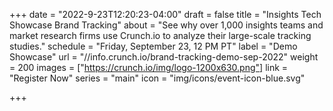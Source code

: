 +++
date = "2022-9-23T12:20:23-04:00"
draft = false
title = "Insights Tech Showcase Brand Tracking"
about = "See why over 1,000 insights teams and market research firms use Crunch.io to analyze their large-scale tracking studies."
schedule = "Friday, September 23, 12 PM PT"
label = "Demo Showcase"
url = "//info.crunch.io/brand-tracking-demo-sep-2022"
weight = 200
images = ["https://crunch.io/img/logo-1200x630.png"]
link = "Register Now"
series = "main"
icon = "img/icons/event-icon-blue.svg"

+++
